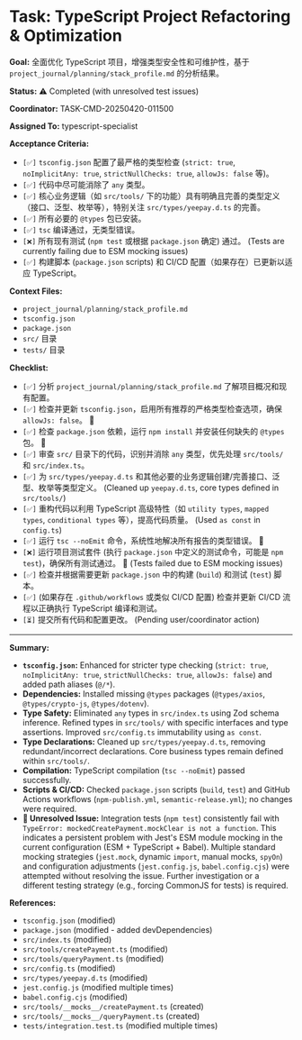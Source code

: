 # Task: TypeScript Project Refactoring & Optimization

**Goal:** 全面优化 TypeScript 项目，增强类型安全性和可维护性，基于 `project_journal/planning/stack_profile.md` 的分析结果。

**Status:** ⚠️ Completed (with unresolved test issues)

**Coordinator:** TASK-CMD-20250420-011500

**Assigned To:** typescript-specialist

**Acceptance Criteria:**

*   `[✅]` `tsconfig.json` 配置了最严格的类型检查 (`strict: true`, `noImplicitAny: true`, `strictNullChecks: true`, `allowJs: false` 等)。
*   `[✅]` 代码中尽可能消除了 `any` 类型。
*   `[✅]` 核心业务逻辑（如 `src/tools/` 下的功能）具有明确且完善的类型定义（接口、泛型、枚举等），特别关注 `src/types/yeepay.d.ts` 的完善。
*   `[✅]` 所有必要的 `@types` 包已安装。
*   `[✅]` `tsc` 编译通过，无类型错误。
*   `[❌]` 所有现有测试 (`npm test` 或根据 `package.json` 确定) 通过。 (Tests are currently failing due to ESM mocking issues)
*   `[✅]` 构建脚本 (`package.json` scripts) 和 CI/CD 配置（如果存在）已更新以适应 TypeScript。

**Context Files:**

*   `project_journal/planning/stack_profile.md`
*   `tsconfig.json`
*   `package.json`
*   `src/` 目录
*   `tests/` 目录

**Checklist:**

*   `[✅]` 分析 `project_journal/planning/stack_profile.md` 了解项目概况和现有配置。
*   `[✅]` 检查并更新 `tsconfig.json`，启用所有推荐的严格类型检查选项，确保 `allowJs: false`。 📣
*   `[✅]` 检查 `package.json` 依赖，运行 `npm install` 并安装任何缺失的 `@types` 包。 📣
*   `[✅]` 审查 `src/` 目录下的代码，识别并消除 `any` 类型，优先处理 `src/tools/` 和 `src/index.ts`。
*   `[✅]` 为 `src/types/yeepay.d.ts` 和其他必要的业务逻辑创建/完善接口、泛型、枚举等类型定义。 (Cleaned up `yeepay.d.ts`, core types defined in `src/tools/`)
*   `[✅]` 重构代码以利用 TypeScript 高级特性（如 `utility types`, `mapped types`, `conditional types` 等），提高代码质量。 (Used `as const` in `config.ts`)
*   `[✅]` 运行 `tsc --noEmit` 命令，系统性地解决所有报告的类型错误。 📣
*   `[❌]` 运行项目测试套件 (执行 `package.json` 中定义的测试命令，可能是 `npm test`)，确保所有测试通过。 📣 (Tests failed due to ESM mocking issues)
*   `[✅]` 检查并根据需要更新 `package.json` 中的构建 (`build`) 和测试 (`test`) 脚本。
*   `[✅]` (如果存在 `.github/workflows` 或类似 CI/CD 配置) 检查并更新 CI/CD 流程以正确执行 TypeScript 编译和测试。
*   `[⏳]` 提交所有代码和配置更改。 (Pending user/coordinator action)

---
**Summary:**

*   **`tsconfig.json`:** Enhanced for stricter type checking (`strict: true`, `noImplicitAny: true`, `strictNullChecks: true`, `allowJs: false`) and added path aliases (`@/*`).
*   **Dependencies:** Installed missing `@types` packages (`@types/axios`, `@types/crypto-js`, `@types/dotenv`).
*   **Type Safety:** Eliminated `any` types in `src/index.ts` using Zod schema inference. Refined types in `src/tools/` with specific interfaces and type assertions. Improved `src/config.ts` immutability using `as const`.
*   **Type Declarations:** Cleaned up `src/types/yeepay.d.ts`, removing redundant/incorrect declarations. Core business types remain defined within `src/tools/`.
*   **Compilation:** TypeScript compilation (`tsc --noEmit`) passed successfully.
*   **Scripts & CI/CD:** Checked `package.json` scripts (`build`, `test`) and GitHub Actions workflows (`npm-publish.yml`, `semantic-release.yml`); no changes were required.
*   **🔴 Unresolved Issue:** Integration tests (`npm test`) consistently fail with `TypeError: mockedCreatePayment.mockClear is not a function`. This indicates a persistent problem with Jest's ESM module mocking in the current configuration (ESM + TypeScript + Babel). Multiple standard mocking strategies (`jest.mock`, dynamic `import`, manual mocks, `spyOn`) and configuration adjustments (`jest.config.js`, `babel.config.cjs`) were attempted without resolving the issue. Further investigation or a different testing strategy (e.g., forcing CommonJS for tests) is required.

**References:**

*   `tsconfig.json` (modified)
*   `package.json` (modified - added devDependencies)
*   `src/index.ts` (modified)
*   `src/tools/createPayment.ts` (modified)
*   `src/tools/queryPayment.ts` (modified)
*   `src/config.ts` (modified)
*   `src/types/yeepay.d.ts` (modified)
*   `jest.config.js` (modified multiple times)
*   `babel.config.cjs` (modified)
*   `src/tools/__mocks__/createPayment.ts` (created)
*   `src/tools/__mocks__/queryPayment.ts` (created)
*   `tests/integration.test.ts` (modified multiple times)